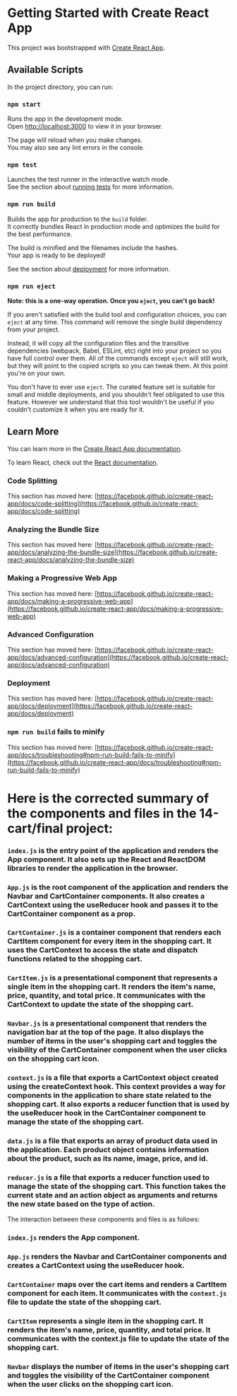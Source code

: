# Getting Started with Create React App

This project was bootstrapped with [Create React App](https://github.com/facebook/create-react-app).

## Available Scripts

In the project directory, you can run:

### `npm start`

Runs the app in the development mode.\
Open [http://localhost:3000](http://localhost:3000) to view it in your browser.

The page will reload when you make changes.\
You may also see any lint errors in the console.

### `npm test`

Launches the test runner in the interactive watch mode.\
See the section about [running tests](https://facebook.github.io/create-react-app/docs/running-tests) for more information.

### `npm run build`

Builds the app for production to the `build` folder.\
It correctly bundles React in production mode and optimizes the build for the best performance.

The build is minified and the filenames include the hashes.\
Your app is ready to be deployed!

See the section about [deployment](https://facebook.github.io/create-react-app/docs/deployment) for more information.

### `npm run eject`

**Note: this is a one-way operation. Once you `eject`, you can't go back!**

If you aren't satisfied with the build tool and configuration choices, you can `eject` at any time. This command will remove the single build dependency from your project.

Instead, it will copy all the configuration files and the transitive dependencies (webpack, Babel, ESLint, etc) right into your project so you have full control over them. All of the commands except `eject` will still work, but they will point to the copied scripts so you can tweak them. At this point you're on your own.

You don't have to ever use `eject`. The curated feature set is suitable for small and middle deployments, and you shouldn't feel obligated to use this feature. However we understand that this tool wouldn't be useful if you couldn't customize it when you are ready for it.

## Learn More

You can learn more in the [Create React App documentation](https://facebook.github.io/create-react-app/docs/getting-started).

To learn React, check out the [React documentation](https://reactjs.org/).

### Code Splitting

This section has moved here: [https://facebook.github.io/create-react-app/docs/code-splitting](https://facebook.github.io/create-react-app/docs/code-splitting)

### Analyzing the Bundle Size

This section has moved here: [https://facebook.github.io/create-react-app/docs/analyzing-the-bundle-size](https://facebook.github.io/create-react-app/docs/analyzing-the-bundle-size)

### Making a Progressive Web App

This section has moved here: [https://facebook.github.io/create-react-app/docs/making-a-progressive-web-app](https://facebook.github.io/create-react-app/docs/making-a-progressive-web-app)

### Advanced Configuration

This section has moved here: [https://facebook.github.io/create-react-app/docs/advanced-configuration](https://facebook.github.io/create-react-app/docs/advanced-configuration)

### Deployment

This section has moved here: [https://facebook.github.io/create-react-app/docs/deployment](https://facebook.github.io/create-react-app/docs/deployment)

### `npm run build` fails to minify

This section has moved here: [https://facebook.github.io/create-react-app/docs/troubleshooting#npm-run-build-fails-to-minify](https://facebook.github.io/create-react-app/docs/troubleshooting#npm-run-build-fails-to-minify)


# Here is the corrected summary of the components and files in the 14-cart/final project:

### `index.js` is the entry point of the application and renders the App component. It also sets up the React and ReactDOM libraries to render the application in the browser.

### `App.js` is the root component of the application and renders the Navbar and CartContainer components. It also creates a CartContext using the useReducer hook and passes it to the CartContainer component as a prop.

### `CartContainer.js` is a container component that renders each CartItem component for every item in the shopping cart. It uses the CartContext to access the state and dispatch functions related to the shopping cart.

### `CartItem.js` is a presentational component that represents a single item in the shopping cart. It renders the item's name, price, quantity, and total price. It communicates with the CartContext to update the state of the shopping cart.

### `Navbar.js` is a presentational component that renders the navigation bar at the top of the page. It also displays the number of items in the user's shopping cart and toggles the visibility of the CartContainer component when the user clicks on the shopping cart icon.

### `context.js` is a file that exports a CartContext object created using the createContext hook. This context provides a way for components in the application to share state related to the shopping cart. It also exports a reducer function that is used by the useReducer hook in the CartContainer component to manage the state of the shopping cart.

### `data.js` is a file that exports an array of product data used in the application. Each product object contains information about the product, such as its name, image, price, and id.

### `reducer.js` is a file that exports a reducer function used to manage the state of the shopping cart. This function takes the current state and an action object as arguments and returns the new state based on the type of action.

The interaction between these components and files is as follows:

### `index.js` renders the App component.
### `App.js` renders the Navbar and CartContainer components and creates a CartContext using the useReducer hook.
### `CartContainer` maps over the cart items and renders a CartItem component for each item. It communicates with the `context.js` file to update the state of the shopping cart.
### `CartItem` represents a single item in the shopping cart. It renders the item's name, price, quantity, and total price. It communicates with the context.js file to update the state of the shopping cart.
### `Navbar` displays the number of items in the user's shopping cart and toggles the visibility of the CartContainer component when the user clicks on the shopping cart icon.
